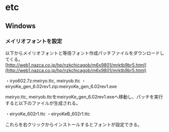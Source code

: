 # etc

## Windows

### メイリオフォントを設定
以下からメイリオフォントと等倍フォント作成パッチファイルをダウンロードしてくる。
[http://web1.nazca.co.jp/hp/nzkchicagob/m6x9801/mrktb9br5.html](http://web1.nazca.co.jp/hp/nzkchicagob/m6x9801/mrktb9br5.html)

・iryo602.7z:meiryo.ttc, meiryob.ttc
・eiryoKe_gen_6.02rev1.zip:meiryoKe_gen_6.02rev1.exe

meiryo.ttc, meiryob.ttcをmeiryoKe_gen_6.02rev1.exeへ移動し、パッチを実行すると以下のファイルが生成される。

・eiryoKe_602r1.ttc
・eiryoKeB_602r1.ttc

これらを右クリックからインストールするとフォントが設定できる。

